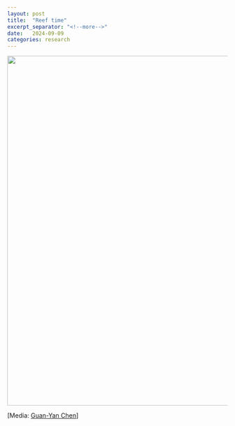 ```yaml
---
layout: post
title:  "Reef time"
excerpt_separator: "<!--more-->"
date:   2024-09-09
categories: research
---
```


<img src="/assets/posts/LZ_10years_small.mov" width="800"/>

[Media: [Guan-Yan Chen](/people/yan)]